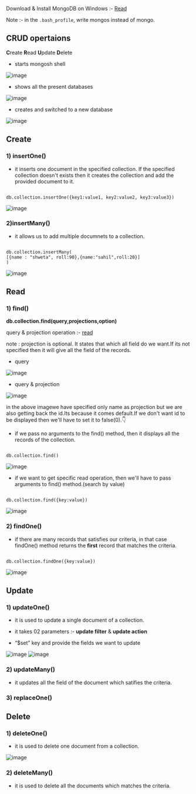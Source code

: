 Download & Install MongoDB on Windows :- [Read](https://medium.com/@LondonAppBrewery/how-to-download-install-mongodb-on-windows-4ee4b3493514)

Note :- in the ``` .bash_profile ```, write mongos instead of mongo.

## CRUD opertaions

**C**reate **R**ead **U**pdate **D**elete

- starts mongosh shell

![image](https://user-images.githubusercontent.com/75883328/207002271-4a39d77b-b3be-4f53-8b6c-93577f3df476.png)

- shows all the present databases

![image](https://user-images.githubusercontent.com/75883328/207002441-ef935f6c-f9e0-462c-a7a2-86aa9f43e9ea.png)

 - creates and switched to a new database
 
 ![image](https://user-images.githubusercontent.com/75883328/207002530-82c85b17-02ef-425e-9797-a9bd0dbe8882.png)

## Create

### 1) insertOne() 

- it inserts one document in the specified collection. If the specified collection doesn't exists then it creates the collection and add the provided document to it.

```mongosh

db.collection.insertOne({key1:value1, key2:value2, key3:value3})

```

![image](https://user-images.githubusercontent.com/75883328/207002935-0d2081d8-e4a0-4aa8-b202-b4ae66bc48d3.png)

### 2)insertMany()

- it allows us to add multiple documnets to a collection.

```mongosh

db.collection.insertMany(
[{name : "shweta", roll:90},{name:"sahil",roll:20}]
)

```

![image](https://user-images.githubusercontent.com/75883328/207004785-2e182ac8-e3d7-421e-bc34-ea453eded6d1.png)


## Read

### 1) find()

**db.collection.find(query,projections,option)**

query & projection operation :- [read](https://www.mongodb.com/docs/manual/reference/operator/query/)

note : projection is optional. It states that which all field do we want.If its not specified then it will give all the field of the records.

- query

![image](https://user-images.githubusercontent.com/75883328/207010383-49209df3-ecc9-4069-81bd-033fe73b5139.png)


- query & projection

![image](https://user-images.githubusercontent.com/75883328/207011123-a5c94f2c-81bb-4b85-828f-3821a7b12fdf.png)

in the above imagewe have specified only name as projection but we are also getting back the id.Its because it comes default.If we don't want id to be displayed then we'll have to set it to false(0).👇



- if we pass no arguments to the find() method, then it displays all the records of the collection.

```mongosh

db.collection.find()

```

![image](https://user-images.githubusercontent.com/75883328/207006304-9304f7cb-460d-4834-8140-59df8fe97f90.png)

- if we want to get specific read operation, then we'll have to pass arguments to find() method.(search by value)

```mongosh

db.collection.find({key:value})

```

![image](https://user-images.githubusercontent.com/75883328/207007123-77654588-d42e-46fb-8e5f-798030bc44dc.png)

### 2) findOne()

- if there are many records that satisfies our criteria, in that case findOne() method returns the **first** record that matches the criteria. 

```mongosh

db.collection.findOne({key:value})

```

![image](https://user-images.githubusercontent.com/75883328/207007858-461a5812-9a8a-4575-8985-be502b1c5d02.png)


## Update

### 1) updateOne()

- it is used to update a single document of a collection.

- it takes 02 parameters :- **update filter** & **update action**

- “$set” key and provide the fields we want to update

![image](https://user-images.githubusercontent.com/75883328/207032008-0f1d23b0-b85f-4300-808a-296f81b6f8e0.png)
![image](https://user-images.githubusercontent.com/75883328/207032057-c9342bab-2865-46f5-9ccf-7863d18220b5.png)

### 2) updateMany()

- it updates all the field of the document which satifies the criteria.


### 3) replaceOne()

## Delete

### 1) deleteOne()

- it is used to delete one document from a collection.

![image](https://user-images.githubusercontent.com/75883328/207034805-b06a7016-bebc-40ea-b531-650a507d18de.png)


### 2) deleteMany()

- it is used to delete all the documents which matches the criteria.
